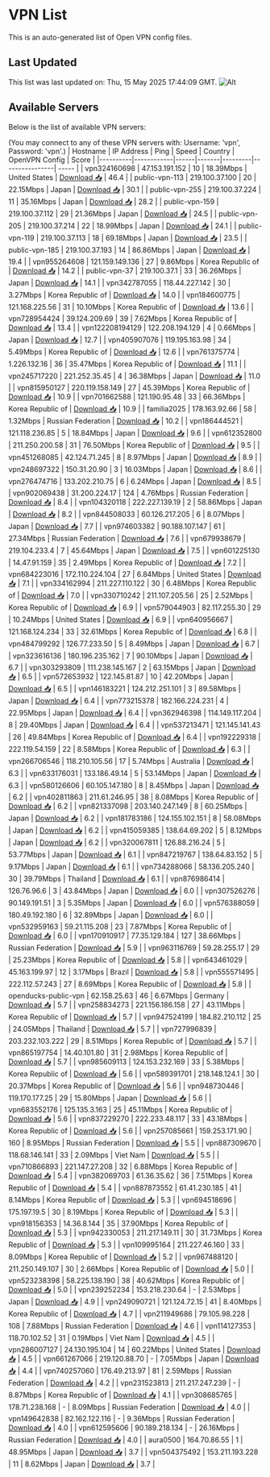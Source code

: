 # VPN List

This is an auto-generated list of Open VPN config files.

## Last Updated

This list was last updated on: Thu, 15 May 2025 17:44:09 GMT.
![Alt](https://repobeats.axiom.co/api/embed/186b98318ef1479477931607c1ad7d823f12451f.svg "Repobeats analytics image")

## Available Servers

Below is the list of available VPN servers:

(You may connect to any of these VPN servers with: Username: 'vpn', Password: 'vpn'.)
| Hostname | IP Address | Ping | Speed | Country | OpenVPN Config | Score |
|----------|------------|------|-------|---------|----------------| ----- |
| vpn324160698 | 47.153.191.152 | 10 | 18.39Mbps | United States | [Download 📥](./configs/server_0_US.ovpn) | 46.4 |
| public-vpn-113 | 219.100.37.100 | 20 | 22.15Mbps | Japan | [Download 📥](./configs/server_1_JP.ovpn) | 30.1 |
| public-vpn-255 | 219.100.37.224 | 11 | 35.16Mbps | Japan | [Download 📥](./configs/server_2_JP.ovpn) | 28.2 |
| public-vpn-159 | 219.100.37.112 | 29 | 21.36Mbps | Japan | [Download 📥](./configs/server_3_JP.ovpn) | 24.5 |
| public-vpn-205 | 219.100.37.214 | 22 | 18.99Mbps | Japan | [Download 📥](./configs/server_4_JP.ovpn) | 24.1 |
| public-vpn-119 | 219.100.37.113 | 18 | 69.18Mbps | Japan | [Download 📥](./configs/server_5_JP.ovpn) | 23.5 |
| public-vpn-185 | 219.100.37.193 | 14 | 86.86Mbps | Japan | [Download 📥](./configs/server_6_JP.ovpn) | 19.4 |
| vpn955264608 | 121.159.149.136 | 27 | 9.86Mbps | Korea Republic of | [Download 📥](./configs/server_7_KR.ovpn) | 14.2 |
| public-vpn-37 | 219.100.37.1 | 33 | 36.26Mbps | Japan | [Download 📥](./configs/server_8_JP.ovpn) | 14.1 |
| vpn342787055 | 118.44.227.142 | 30 | 3.27Mbps | Korea Republic of | [Download 📥](./configs/server_9_KR.ovpn) | 14.0 |
| vpn184600775 | 121.168.225.56 | 31 | 10.10Mbps | Korea Republic of | [Download 📥](./configs/server_10_KR.ovpn) | 13.6 |
| vpn728954424 | 39.124.209.69 | 39 | 7.62Mbps | Korea Republic of | [Download 📥](./configs/server_11_KR.ovpn) | 13.4 |
| vpn122208194129 | 122.208.194.129 | 4 | 0.66Mbps | Japan | [Download 📥](./configs/server_12_JP.ovpn) | 12.7 |
| vpn405907076 | 119.195.163.98 | 34 | 5.49Mbps | Korea Republic of | [Download 📥](./configs/server_13_KR.ovpn) | 12.6 |
| vpn761375774 | 1.226.132.16 | 36 | 35.47Mbps | Korea Republic of | [Download 📥](./configs/server_14_KR.ovpn) | 11.1 |
| vpn245717220 | 221.252.35.45 | 4 | 36.38Mbps | Japan | [Download 📥](./configs/server_15_JP.ovpn) | 11.0 |
| vpn815950127 | 220.119.158.149 | 27 | 45.39Mbps | Korea Republic of | [Download 📥](./configs/server_16_KR.ovpn) | 10.9 |
| vpn701662588 | 121.190.95.48 | 33 | 66.36Mbps | Korea Republic of | [Download 📥](./configs/server_17_KR.ovpn) | 10.9 |
| familia2025 | 178.163.92.66 | 58 | 1.32Mbps | Russian Federation | [Download 📥](./configs/server_18_RU.ovpn) | 10.2 |
| vpn186444521 | 121.118.236.85 | 5 | 18.84Mbps | Japan | [Download 📥](./configs/server_19_JP.ovpn) | 9.6 |
| vpn612352800 | 211.250.200.58 | 31 | 76.50Mbps | Korea Republic of | [Download 📥](./configs/server_20_KR.ovpn) | 9.5 |
| vpn451268085 | 42.124.71.245 | 8 | 8.97Mbps | Japan | [Download 📥](./configs/server_21_JP.ovpn) | 8.9 |
| vpn248697322 | 150.31.20.90 | 3 | 16.03Mbps | Japan | [Download 📥](./configs/server_22_JP.ovpn) | 8.6 |
| vpn276474716 | 133.202.210.75 | 6 | 6.24Mbps | Japan | [Download 📥](./configs/server_23_JP.ovpn) | 8.5 |
| vpn902069438 | 31.200.224.17 | 124 | 4.76Mbps | Russian Federation | [Download 📥](./configs/server_24_RU.ovpn) | 8.4 |
| vpn104320118 | 222.227.139.19 | 2 | 58.86Mbps | Japan | [Download 📥](./configs/server_25_JP.ovpn) | 8.2 |
| vpn844508033 | 60.126.217.205 | 6 | 8.07Mbps | Japan | [Download 📥](./configs/server_26_JP.ovpn) | 7.7 |
| vpn974603382 | 90.188.107.147 | 61 | 27.34Mbps | Russian Federation | [Download 📥](./configs/server_27_RU.ovpn) | 7.6 |
| vpn679938679 | 219.104.233.4 | 7 | 45.64Mbps | Japan | [Download 📥](./configs/server_28_JP.ovpn) | 7.5 |
| vpn601225130 | 14.47.91.159 | 35 | 2.49Mbps | Korea Republic of | [Download 📥](./configs/server_29_KR.ovpn) | 7.2 |
| vpn684223016 | 172.110.224.104 | 27 | 6.84Mbps | United States | [Download 📥](./configs/server_30_US.ovpn) | 7.1 |
| vpn334162994 | 211.227.110.122 | 30 | 6.48Mbps | Korea Republic of | [Download 📥](./configs/server_31_KR.ovpn) | 7.0 |
| vpn330710242 | 211.107.205.56 | 25 | 2.52Mbps | Korea Republic of | [Download 📥](./configs/server_32_KR.ovpn) | 6.9 |
| vpn579044903 | 82.117.255.30 | 29 | 10.24Mbps | United States | [Download 📥](./configs/server_33_US.ovpn) | 6.9 |
| vpn640956667 | 121.168.124.234 | 33 | 32.61Mbps | Korea Republic of | [Download 📥](./configs/server_34_KR.ovpn) | 6.8 |
| vpn484799292 | 126.77.233.50 | 5 | 8.49Mbps | Japan | [Download 📥](./configs/server_35_JP.ovpn) | 6.7 |
| vpn323616136 | 180.196.235.162 | 7 | 90.10Mbps | Japan | [Download 📥](./configs/server_36_JP.ovpn) | 6.7 |
| vpn303293809 | 111.238.145.167 | 2 | 63.15Mbps | Japan | [Download 📥](./configs/server_37_JP.ovpn) | 6.5 |
| vpn572653932 | 122.145.81.87 | 10 | 42.20Mbps | Japan | [Download 📥](./configs/server_38_JP.ovpn) | 6.5 |
| vpn146183221 | 124.212.251.101 | 3 | 89.58Mbps | Japan | [Download 📥](./configs/server_39_JP.ovpn) | 6.4 |
| vpn773215378 | 182.166.224.231 | 4 | 22.95Mbps | Japan | [Download 📥](./configs/server_40_JP.ovpn) | 6.4 |
| vpn362946398 | 114.149.117.204 | 8 | 29.40Mbps | Japan | [Download 📥](./configs/server_41_JP.ovpn) | 6.4 |
| vpn537213471 | 121.145.141.43 | 26 | 49.84Mbps | Korea Republic of | [Download 📥](./configs/server_42_KR.ovpn) | 6.4 |
| vpn192229318 | 222.119.54.159 | 22 | 8.58Mbps | Korea Republic of | [Download 📥](./configs/server_43_KR.ovpn) | 6.3 |
| vpn266706546 | 118.210.105.56 | 17 | 5.74Mbps | Australia | [Download 📥](./configs/server_44_AU.ovpn) | 6.3 |
| vpn633176031 | 133.186.49.14 | 5 | 53.14Mbps | Japan | [Download 📥](./configs/server_45_JP.ovpn) | 6.3 |
| vpn580126606 | 60.105.147.180 | 8 | 8.45Mbps | Japan | [Download 📥](./configs/server_46_JP.ovpn) | 6.2 |
| vpn402811863 | 211.61.246.95 | 38 | 8.08Mbps | Korea Republic of | [Download 📥](./configs/server_47_KR.ovpn) | 6.2 |
| vpn821337098 | 203.140.247.149 | 8 | 60.25Mbps | Japan | [Download 📥](./configs/server_48_JP.ovpn) | 6.2 |
| vpn181783186 | 124.155.102.151 | 8 | 58.08Mbps | Japan | [Download 📥](./configs/server_49_JP.ovpn) | 6.2 |
| vpn415059385 | 138.64.69.202 | 5 | 8.12Mbps | Japan | [Download 📥](./configs/server_50_JP.ovpn) | 6.2 |
| vpn320067811 | 126.88.216.24 | 5 | 53.77Mbps | Japan | [Download 📥](./configs/server_51_JP.ovpn) | 6.1 |
| vpn847219767 | 138.64.83.152 | 5 | 9.17Mbps | Japan | [Download 📥](./configs/server_52_JP.ovpn) | 6.1 |
| vpn734288066 | 58.136.205.240 | 30 | 39.79Mbps | Thailand | [Download 📥](./configs/server_53_TH.ovpn) | 6.1 |
| vpn876986414 | 126.76.96.6 | 3 | 43.84Mbps | Japan | [Download 📥](./configs/server_54_JP.ovpn) | 6.0 |
| vpn307526276 | 90.149.191.51 | 3 | 5.35Mbps | Japan | [Download 📥](./configs/server_55_JP.ovpn) | 6.0 |
| vpn576388059 | 180.49.192.180 | 6 | 32.89Mbps | Japan | [Download 📥](./configs/server_56_JP.ovpn) | 6.0 |
| vpn532959163 | 59.21.115.208 | 23 | 7.87Mbps | Korea Republic of | [Download 📥](./configs/server_57_KR.ovpn) | 6.0 |
| vpn170910917 | 77.35.129.184 | 127 | 38.66Mbps | Russian Federation | [Download 📥](./configs/server_58_RU.ovpn) | 5.9 |
| vpn963116769 | 59.28.255.17 | 29 | 25.23Mbps | Korea Republic of | [Download 📥](./configs/server_59_KR.ovpn) | 5.8 |
| vpn643461029 | 45.163.199.97 | 12 | 3.17Mbps | Brazil | [Download 📥](./configs/server_60_BR.ovpn) | 5.8 |
| vpn555571495 | 222.112.57.243 | 27 | 8.69Mbps | Korea Republic of | [Download 📥](./configs/server_61_KR.ovpn) | 5.8 |
| openducks-public-vpn | 62.158.25.63 | 46 | 6.67Mbps | Germany | [Download 📥](./configs/server_62_DE.ovpn) | 5.7 |
| vpn258834273 | 221.156.186.158 | 27 | 43.11Mbps | Korea Republic of | [Download 📥](./configs/server_63_KR.ovpn) | 5.7 |
| vpn947524199 | 184.82.210.112 | 25 | 24.05Mbps | Thailand | [Download 📥](./configs/server_64_TH.ovpn) | 5.7 |
| vpn727996839 | 203.232.103.222 | 29 | 8.51Mbps | Korea Republic of | [Download 📥](./configs/server_65_KR.ovpn) | 5.7 |
| vpn865197754 | 14.40.101.80 | 31 | 2.98Mbps | Korea Republic of | [Download 📥](./configs/server_66_KR.ovpn) | 5.7 |
| vpn985609113 | 124.153.232.169 | 33 | 5.38Mbps | Korea Republic of | [Download 📥](./configs/server_67_KR.ovpn) | 5.6 |
| vpn589391701 | 218.148.124.1 | 30 | 20.37Mbps | Korea Republic of | [Download 📥](./configs/server_68_KR.ovpn) | 5.6 |
| vpn948730446 | 119.170.177.25 | 29 | 15.80Mbps | Japan | [Download 📥](./configs/server_69_JP.ovpn) | 5.6 |
| vpn683552176 | 125.135.3.163 | 25 | 45.11Mbps | Korea Republic of | [Download 📥](./configs/server_70_KR.ovpn) | 5.6 |
| vpn837229270 | 222.233.48.117 | 33 | 43.18Mbps | Korea Republic of | [Download 📥](./configs/server_71_KR.ovpn) | 5.6 |
| vpn257085661 | 159.253.171.90 | 160 | 8.95Mbps | Russian Federation | [Download 📥](./configs/server_72_RU.ovpn) | 5.5 |
| vpn887309670 | 118.68.146.141 | 33 | 2.09Mbps | Viet Nam | [Download 📥](./configs/server_73_VN.ovpn) | 5.5 |
| vpn710866893 | 221.147.27.208 | 32 | 6.88Mbps | Korea Republic of | [Download 📥](./configs/server_74_KR.ovpn) | 5.4 |
| vpn382069703 | 61.36.35.62 | 36 | 7.51Mbps | Korea Republic of | [Download 📥](./configs/server_75_KR.ovpn) | 5.4 |
| vpn887873552 | 61.41.230.185 | 41 | 8.14Mbps | Korea Republic of | [Download 📥](./configs/server_76_KR.ovpn) | 5.3 |
| vpn694518696 | 175.197.19.5 | 30 | 8.19Mbps | Korea Republic of | [Download 📥](./configs/server_77_KR.ovpn) | 5.3 |
| vpn918156353 | 14.36.8.144 | 35 | 37.90Mbps | Korea Republic of | [Download 📥](./configs/server_78_KR.ovpn) | 5.3 |
| vpn942330053 | 211.217.149.11 | 30 | 31.73Mbps | Korea Republic of | [Download 📥](./configs/server_79_KR.ovpn) | 5.3 |
| vpn109995164 | 211.227.46.160 | 33 | 8.09Mbps | Korea Republic of | [Download 📥](./configs/server_80_KR.ovpn) | 5.2 |
| vpn967488120 | 211.250.149.107 | 30 | 2.66Mbps | Korea Republic of | [Download 📥](./configs/server_81_KR.ovpn) | 5.0 |
| vpn523238398 | 58.225.138.190 | 38 | 40.62Mbps | Korea Republic of | [Download 📥](./configs/server_82_KR.ovpn) | 5.0 |
| vpn239252234 | 153.218.230.64 | - | 2.53Mbps | Japan | [Download 📥](./configs/server_83_JP.ovpn) | 4.9 |
| vpn249090721 | 121.124.72.15 | 41 | 8.40Mbps | Korea Republic of | [Download 📥](./configs/server_84_KR.ovpn) | 4.7 |
| vpn211949686 | 79.105.98.228 | 108 | 7.88Mbps | Russian Federation | [Download 📥](./configs/server_85_RU.ovpn) | 4.6 |
| vpn114127353 | 118.70.102.52 | 31 | 0.19Mbps | Viet Nam | [Download 📥](./configs/server_86_VN.ovpn) | 4.5 |
| vpn286007127 | 24.130.195.104 | 14 | 60.22Mbps | United States | [Download 📥](./configs/server_87_US.ovpn) | 4.5 |
| vpn661267066 | 219.120.88.70 | - | 7.05Mbps | Japan | [Download 📥](./configs/server_88_JP.ovpn) | 4.4 |
| vpn740257060 | 176.49.213.97 | 81 | 2.59Mbps | Russian Federation | [Download 📥](./configs/server_89_RU.ovpn) | 4.2 |
| vpn231523813 | 211.217.247.239 | - | 8.87Mbps | Korea Republic of | [Download 📥](./configs/server_90_KR.ovpn) | 4.1 |
| vpn308685765 | 178.71.238.168 | - | 8.09Mbps | Russian Federation | [Download 📥](./configs/server_91_RU.ovpn) | 4.0 |
| vpn149642838 | 82.162.122.116 | - | 9.36Mbps | Russian Federation | [Download 📥](./configs/server_92_RU.ovpn) | 4.0 |
| vpn612595606 | 90.189.218.134 | - | 26.16Mbps | Russian Federation | [Download 📥](./configs/server_93_RU.ovpn) | 4.0 |
| aura0500 | 164.70.86.55 | 1 | 48.95Mbps | Japan | [Download 📥](./configs/server_94_JP.ovpn) | 3.7 |
| vpn504375492 | 153.211.193.228 | 11 | 8.62Mbps | Japan | [Download 📥](./configs/server_95_JP.ovpn) | 3.7 |
